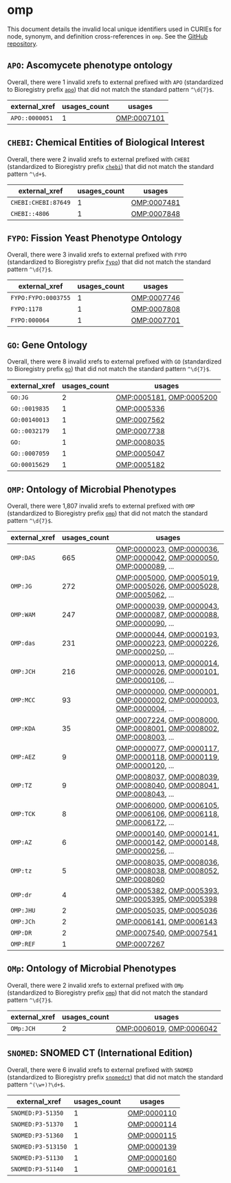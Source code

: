 # omp

This document details the invalid local unique identifiers used in CURIEs
for node, synonym, and definition cross-references in `omp`. See the [GitHub repository](https://github.com/microbialphenotypes/OMP-ontology).


## `APO`: Ascomycete phenotype ontology

Overall, there were 1 invalid
xrefs to external prefixed with `APO` (standardized to Bioregistry
prefix [`apo`](https://bioregistry.io/apo)) that
did not match the standard pattern `^\d{7}$`.

| external_xref   |   usages_count | usages                                                    |
|-----------------|----------------|-----------------------------------------------------------|
| `APO::0000051`  |              1 | [OMP:0007101](http://purl.obolibrary.org/obo/OMP_0007101) |

## `CHEBI`: Chemical Entities of Biological Interest

Overall, there were 2 invalid
xrefs to external prefixed with `CHEBI` (standardized to Bioregistry
prefix [`chebi`](https://bioregistry.io/chebi)) that
did not match the standard pattern `^\d+$`.

| external_xref       |   usages_count | usages                                                    |
|---------------------|----------------|-----------------------------------------------------------|
| `CHEBI:CHEBI:87649` |              1 | [OMP:0007481](http://purl.obolibrary.org/obo/OMP_0007481) |
| `CHEBI::4806`       |              1 | [OMP:0007848](http://purl.obolibrary.org/obo/OMP_0007848) |

## `FYPO`: Fission Yeast Phenotype Ontology

Overall, there were 3 invalid
xrefs to external prefixed with `FYPO` (standardized to Bioregistry
prefix [`fypo`](https://bioregistry.io/fypo)) that
did not match the standard pattern `^\d{7}$`.

| external_xref       |   usages_count | usages                                                    |
|---------------------|----------------|-----------------------------------------------------------|
| `FYPO:FYPO:0003755` |              1 | [OMP:0007746](http://purl.obolibrary.org/obo/OMP_0007746) |
| `FYPO:1178`         |              1 | [OMP:0007808](http://purl.obolibrary.org/obo/OMP_0007808) |
| `FYPO:000064`       |              1 | [OMP:0007701](http://purl.obolibrary.org/obo/OMP_0007701) |

## `GO`: Gene Ontology

Overall, there were 8 invalid
xrefs to external prefixed with `GO` (standardized to Bioregistry
prefix [`go`](https://bioregistry.io/go)) that
did not match the standard pattern `^\d{7}$`.

| external_xref   |   usages_count | usages                                                                                                               |
|-----------------|----------------|----------------------------------------------------------------------------------------------------------------------|
| `GO:JG`         |              2 | [OMP:0005181](http://purl.obolibrary.org/obo/OMP_0005181), [OMP:0005200](http://purl.obolibrary.org/obo/OMP_0005200) |
| `GO::0019835`   |              1 | [OMP:0005336](http://purl.obolibrary.org/obo/OMP_0005336)                                                            |
| `GO:00140013`   |              1 | [OMP:0007562](http://purl.obolibrary.org/obo/OMP_0007562)                                                            |
| `GO::0032179`   |              1 | [OMP:0007738](http://purl.obolibrary.org/obo/OMP_0007738)                                                            |
| `GO:`           |              1 | [OMP:0008035](http://purl.obolibrary.org/obo/OMP_0008035)                                                            |
| `GO::0007059`   |              1 | [OMP:0005047](http://purl.obolibrary.org/obo/OMP_0005047)                                                            |
| `GO:00015629`   |              1 | [OMP:0005182](http://purl.obolibrary.org/obo/OMP_0005182)                                                            |

## `OMP`: Ontology of Microbial Phenotypes

Overall, there were 1,807 invalid
xrefs to external prefixed with `OMP` (standardized to Bioregistry
prefix [`omp`](https://bioregistry.io/omp)) that
did not match the standard pattern `^\d{7}$`.

| external_xref   |   usages_count | usages                                                                                                                                                                                                                                                                                                     |
|-----------------|----------------|------------------------------------------------------------------------------------------------------------------------------------------------------------------------------------------------------------------------------------------------------------------------------------------------------------|
| `OMP:DAS`       |            665 | [OMP:0000023](http://purl.obolibrary.org/obo/OMP_0000023), [OMP:0000036](http://purl.obolibrary.org/obo/OMP_0000036), [OMP:0000042](http://purl.obolibrary.org/obo/OMP_0000042), [OMP:0000050](http://purl.obolibrary.org/obo/OMP_0000050), [OMP:0000089](http://purl.obolibrary.org/obo/OMP_0000089), ... |
| `OMP:JG`        |            272 | [OMP:0005000](http://purl.obolibrary.org/obo/OMP_0005000), [OMP:0005019](http://purl.obolibrary.org/obo/OMP_0005019), [OMP:0005026](http://purl.obolibrary.org/obo/OMP_0005026), [OMP:0005028](http://purl.obolibrary.org/obo/OMP_0005028), [OMP:0005062](http://purl.obolibrary.org/obo/OMP_0005062), ... |
| `OMP:WAM`       |            247 | [OMP:0000039](http://purl.obolibrary.org/obo/OMP_0000039), [OMP:0000043](http://purl.obolibrary.org/obo/OMP_0000043), [OMP:0000087](http://purl.obolibrary.org/obo/OMP_0000087), [OMP:0000088](http://purl.obolibrary.org/obo/OMP_0000088), [OMP:0000090](http://purl.obolibrary.org/obo/OMP_0000090), ... |
| `OMP:das`       |            231 | [OMP:0000044](http://purl.obolibrary.org/obo/OMP_0000044), [OMP:0000193](http://purl.obolibrary.org/obo/OMP_0000193), [OMP:0000223](http://purl.obolibrary.org/obo/OMP_0000223), [OMP:0000226](http://purl.obolibrary.org/obo/OMP_0000226), [OMP:0000250](http://purl.obolibrary.org/obo/OMP_0000250), ... |
| `OMP:JCH`       |            216 | [OMP:0000013](http://purl.obolibrary.org/obo/OMP_0000013), [OMP:0000014](http://purl.obolibrary.org/obo/OMP_0000014), [OMP:0000026](http://purl.obolibrary.org/obo/OMP_0000026), [OMP:0000101](http://purl.obolibrary.org/obo/OMP_0000101), [OMP:0000106](http://purl.obolibrary.org/obo/OMP_0000106), ... |
| `OMP:MCC`       |             93 | [OMP:0000000](http://purl.obolibrary.org/obo/OMP_0000000), [OMP:0000001](http://purl.obolibrary.org/obo/OMP_0000001), [OMP:0000002](http://purl.obolibrary.org/obo/OMP_0000002), [OMP:0000003](http://purl.obolibrary.org/obo/OMP_0000003), [OMP:0000004](http://purl.obolibrary.org/obo/OMP_0000004), ... |
| `OMP:KDA`       |             35 | [OMP:0007224](http://purl.obolibrary.org/obo/OMP_0007224), [OMP:0008000](http://purl.obolibrary.org/obo/OMP_0008000), [OMP:0008001](http://purl.obolibrary.org/obo/OMP_0008001), [OMP:0008002](http://purl.obolibrary.org/obo/OMP_0008002), [OMP:0008003](http://purl.obolibrary.org/obo/OMP_0008003), ... |
| `OMP:AEZ`       |              9 | [OMP:0000077](http://purl.obolibrary.org/obo/OMP_0000077), [OMP:0000117](http://purl.obolibrary.org/obo/OMP_0000117), [OMP:0000118](http://purl.obolibrary.org/obo/OMP_0000118), [OMP:0000119](http://purl.obolibrary.org/obo/OMP_0000119), [OMP:0000120](http://purl.obolibrary.org/obo/OMP_0000120), ... |
| `OMP:TZ`        |              9 | [OMP:0008037](http://purl.obolibrary.org/obo/OMP_0008037), [OMP:0008039](http://purl.obolibrary.org/obo/OMP_0008039), [OMP:0008040](http://purl.obolibrary.org/obo/OMP_0008040), [OMP:0008041](http://purl.obolibrary.org/obo/OMP_0008041), [OMP:0008043](http://purl.obolibrary.org/obo/OMP_0008043), ... |
| `OMP:TCK`       |              8 | [OMP:0006000](http://purl.obolibrary.org/obo/OMP_0006000), [OMP:0006105](http://purl.obolibrary.org/obo/OMP_0006105), [OMP:0006106](http://purl.obolibrary.org/obo/OMP_0006106), [OMP:0006118](http://purl.obolibrary.org/obo/OMP_0006118), [OMP:0006172](http://purl.obolibrary.org/obo/OMP_0006172), ... |
| `OMP:AZ`        |              6 | [OMP:0000140](http://purl.obolibrary.org/obo/OMP_0000140), [OMP:0000141](http://purl.obolibrary.org/obo/OMP_0000141), [OMP:0000142](http://purl.obolibrary.org/obo/OMP_0000142), [OMP:0000148](http://purl.obolibrary.org/obo/OMP_0000148), [OMP:0000256](http://purl.obolibrary.org/obo/OMP_0000256), ... |
| `OMP:tz`        |              5 | [OMP:0008035](http://purl.obolibrary.org/obo/OMP_0008035), [OMP:0008036](http://purl.obolibrary.org/obo/OMP_0008036), [OMP:0008038](http://purl.obolibrary.org/obo/OMP_0008038), [OMP:0008052](http://purl.obolibrary.org/obo/OMP_0008052), [OMP:0008060](http://purl.obolibrary.org/obo/OMP_0008060)      |
| `OMP:dr`        |              4 | [OMP:0005382](http://purl.obolibrary.org/obo/OMP_0005382), [OMP:0005393](http://purl.obolibrary.org/obo/OMP_0005393), [OMP:0005395](http://purl.obolibrary.org/obo/OMP_0005395), [OMP:0005398](http://purl.obolibrary.org/obo/OMP_0005398)                                                                 |
| `OMP:JHU`       |              2 | [OMP:0005035](http://purl.obolibrary.org/obo/OMP_0005035), [OMP:0005036](http://purl.obolibrary.org/obo/OMP_0005036)                                                                                                                                                                                       |
| `OMP:JCh`       |              2 | [OMP:0006141](http://purl.obolibrary.org/obo/OMP_0006141), [OMP:0006143](http://purl.obolibrary.org/obo/OMP_0006143)                                                                                                                                                                                       |
| `OMP:DR`        |              2 | [OMP:0007540](http://purl.obolibrary.org/obo/OMP_0007540), [OMP:0007541](http://purl.obolibrary.org/obo/OMP_0007541)                                                                                                                                                                                       |
| `OMP:REF`       |              1 | [OMP:0007267](http://purl.obolibrary.org/obo/OMP_0007267)                                                                                                                                                                                                                                                  |

## `OMp`: Ontology of Microbial Phenotypes

Overall, there were 2 invalid
xrefs to external prefixed with `OMp` (standardized to Bioregistry
prefix [`omp`](https://bioregistry.io/omp)) that
did not match the standard pattern `^\d{7}$`.

| external_xref   |   usages_count | usages                                                                                                               |
|-----------------|----------------|----------------------------------------------------------------------------------------------------------------------|
| `OMp:JCH`       |              2 | [OMP:0006019](http://purl.obolibrary.org/obo/OMP_0006019), [OMP:0006042](http://purl.obolibrary.org/obo/OMP_0006042) |

## `SNOMED`: SNOMED CT (International Edition)

Overall, there were 6 invalid
xrefs to external prefixed with `SNOMED` (standardized to Bioregistry
prefix [`snomedct`](https://bioregistry.io/snomedct)) that
did not match the standard pattern `^(\w+)?\d+$`.

| external_xref      |   usages_count | usages                                                    |
|--------------------|----------------|-----------------------------------------------------------|
| `SNOMED:P3-51350`  |              1 | [OMP:0000110](http://purl.obolibrary.org/obo/OMP_0000110) |
| `SNOMED:P3-51370`  |              1 | [OMP:0000114](http://purl.obolibrary.org/obo/OMP_0000114) |
| `SNOMED:P3-51360`  |              1 | [OMP:0000115](http://purl.obolibrary.org/obo/OMP_0000115) |
| `SNOMED:P3-513150` |              1 | [OMP:0000139](http://purl.obolibrary.org/obo/OMP_0000139) |
| `SNOMED:P3-51130`  |              1 | [OMP:0000160](http://purl.obolibrary.org/obo/OMP_0000160) |
| `SNOMED:P3-51140`  |              1 | [OMP:0000161](http://purl.obolibrary.org/obo/OMP_0000161) |

